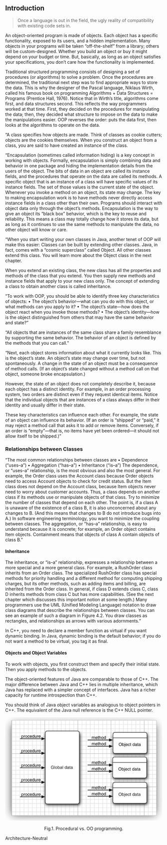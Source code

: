 ## Introduction


> Once a language is out in the field, the ugly reality of compatibility with existing code sets in.


An object-oriented program is made of objects. Each object has a specific functionality, exposed to its users, and a hidden implementation. 
Many objects in your programs will be taken “off-the-shelf” from a library; others will be custom-designed. 
Whether you build an object or buy it might depend on your budget or time. But, basically, as long as an object satisfies your specifications, you don’t care how the functionality is implemented.

Traditional structured programming consists of designing a set of procedures (or algorithms) to solve a problem. Once the procedures are determined, the traditional next step was to find appropriate ways to store the data. 
This is why the designer of the Pascal language, Niklaus Wirth, called his famous book on programming Algorithms + Data Structures = Programs (Prentice Hall, 1976). 
Notice that in Wirth’s title, algorithms come first, and data structures second. This reflects the way programmers worked at that time.
First, they decided on the procedures for manipulating the data; then, they decided what structure to impose on the data to make the manipulations easier. 
OOP reverses the order: puts the data first, then looks at the algorithms to operate on the data.


“A class specifies how objects are made. Think of classes as cookie cutters; objects are the cookies themselves. When you construct an object from a class, you are said to have created an instance of the class.


“Encapsulation (sometimes called information hiding) is a key concept in working with objects. Formally, encapsulation is simply combining data and behavior in one package and hiding the implementation details from the users of the object. The bits of data in an object are called its instance fields, and the procedures that operate on the data are called its methods. A specific object that is an instance of a class will have specific values of its instance fields. The set of those values is the current state of the object. Whenever you invoke a method on an object, its state may change.
The key to making encapsulation work is to have methods never directly access instance fields in a class other than their own. Programs should interact with object data only through the object’s methods. Encapsulation is the way to give an object its “black box” behavior, which is the key to reuse and reliability. This means a class may totally change how it stores its data, but as long as it continues to use the same methods to manipulate the data, no other object will know or care.

“When you start writing your own classes in Java, another tenet of OOP will make this easier: Classes can be built by extending other classes. Java, in fact, comes with a “cosmic superclass” called Object. All other classes extend this class. You will learn more about the Object class in the next chapter.

When you extend an existing class, the new class has all the properties and methods of the class that you extend. You then supply new methods and instance fields that apply to your new class only.
The concept of extending a class to obtain another class is called inheritance. 


“To work with OOP, you should be able to identify three key characteristics of objects:
• The object’s behavior—what can you do with this object, or what methods can you apply to it?
• The object’s state—how does the object react when you invoke those methods?
• The object’s identity—how is the object distinguished from others that may have the same behavior and state?”


“All objects that are instances of the same class share a family resemblance by supporting the same behavior. The behavior of an object is defined by the methods that you can call.”

“Next, each object stores information about what it currently looks like. This is the object’s state. An object’s state may change over time, but not spontaneously. A change in the state of an object must be a consequence of method calls. (If an object’s state changed without a method call on that object, someone broke encapsulation.)

However, the state of an object does not completely describe it, because each object has a distinct identity. For example, in an order processing system, two orders are distinct even if they request identical items.
Notice that the individual objects that are instances of a class always differ in their identity and usually differ in their state.

These key characteristics can influence each other. For example, the state of an object can influence its behavior. 
(If an order is “shipped” or “paid,” it may reject a method call that asks it to add or remove items. Conversely, if an order is “empty”—that is, no items have yet been ordered—it should not allow itself to be shipped.)”


### Relationships between Classes
“The most common relationships between classes are
• Dependence (“uses–a”)
• Aggregation (“has–a”)
• Inheritance (“is–a”)
The dependence, or “uses–a” relationship, is the most obvious and also the most general. For example, the Order class uses the Account class because Order objects need to access Account objects to check for credit status. But the Item class does not depend on the Account class, because Item objects never need to worry about customer accounts. Thus, a class depends on another class if its methods use or manipulate objects of that class.
Try to minimize the number of classes that depend on each other. The point is, if a class A is unaware of the existence of a class B, it is also unconcerned about any changes to B. (And this means that changes to B do not introduce bugs into A.) In software engineering terminology, you want to minimize the coupling between classes.
The aggregation, or “has–a” relationship, is easy to understand because it is concrete; for example, an Order object contains Item objects. Containment means that objects of class A contain objects of class B.”

#### Inheritance

The inheritance, or “is–a” relationship, expresses a relationship between a more special and a more general class. For example, a RushOrder class inherits from an Order class. The specialized RushOrder class has special methods for priority handling and a different method for computing shipping charges, but its other methods, such as adding items and billing, are inherited from the Order class. In general, if class D extends class C, class D inherits methods from class C but has more capabilities. (See the next chapter which discusses this important notion at some length.)
Many programmers use the UML (Unified Modeling Language) notation to draw class diagrams that describe the relationships between classes. You can see an example of such a diagram in Figure 4.2. You draw classes as rectangles, and relationships as arrows with various adornments.”


In C++, you need to declare a member function as virtual if you want dynamic binding. In Java, dynamic binding is the default behavior; if you do not want a method to be virtual, you tag it as final.


#### Objects and Object Variables
To work with objects, you first construct them and specify their initial state. Then you apply methods to the objects.

The object-oriented features of Java are comparable to those of C++. 
The major difference between Java and C++ lies in multiple inheritance, which Java has replaced with a simpler concept of interfaces.
Java has a richer capacity for runtime introspection than C++.

You should think of Java object variables as analogous to object pointers in C++.
The equivalent of the Java null reference is the C++ NULL pointer.



<div style="text-align: center;">

![Fig.1. Procedural vs. OO programming](img/P-vs-OO.png)

</div>

<p style="text-align: center;">
Fig.1. Procedural vs. OO programming.
</p>


Architecture-Neutral